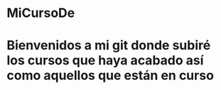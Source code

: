 # MiCursoDe

# Bienvenidos a mi git donde subiré los cursos que haya acabado así como aquellos que están en curso